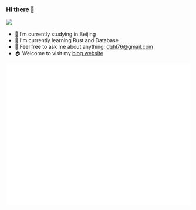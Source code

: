 ### Hi there 👋

![](https://komarev.com/ghpvc/?username=dqhl76&style=flat-square)

- 🔭 I’m currently studying in Beijing
- 🌱 I'm currently learning Rust and Database
- 💬 Feel free to ask me about anything: [dqhl76@gmail.com](mailto:dqhl76@gmail.com)
- 🏠 Welcome to visit my [blog website](https://blog.realdqhl.com/)

![Metrics](/github-metrics.svg)
